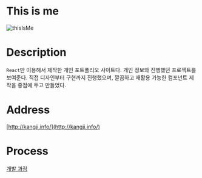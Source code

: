 # This is me

![thisIsMe](https://user-images.githubusercontent.com/22635168/89738322-8c3c0900-dab2-11ea-94b5-5b3c04647e1b.png)

# Description

`React`만 이용해서 제작한 개인 포트폴리오 사이트다. 개인 정보와 진행했던 프로젝트를 보여준다. 직접 디자인부터 구현까지 진행했으며, 깔끔하고 재활용 가능한 컴포넌트 제작을 중점에 두고 만들었다.

# Address

[http://kangji.info/](http://kangji.info/)

# Process

[개발 과정](https://github.com/KangJiJi/this-is-me/blob/master/PROCESS.md)
